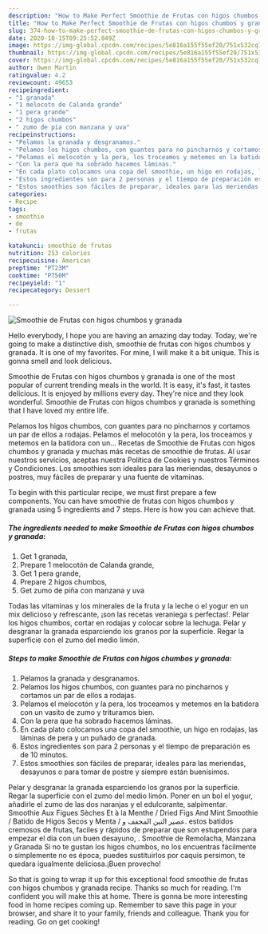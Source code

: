 ```yaml
---
description: "How to Make Perfect Smoothie de Frutas con higos chumbos y granada"
title: "How to Make Perfect Smoothie de Frutas con higos chumbos y granada"
slug: 374-how-to-make-perfect-smoothie-de-frutas-con-higos-chumbos-y-granada
date: 2020-10-15T09:25:52.849Z
image: https://img-global.cpcdn.com/recipes/5e816a155f55ef20/751x532cq70/smoothie-de-frutas-con-higos-chumbos-y-granada-foto-principal.jpg
thumbnail: https://img-global.cpcdn.com/recipes/5e816a155f55ef20/751x532cq70/smoothie-de-frutas-con-higos-chumbos-y-granada-foto-principal.jpg
cover: https://img-global.cpcdn.com/recipes/5e816a155f55ef20/751x532cq70/smoothie-de-frutas-con-higos-chumbos-y-granada-foto-principal.jpg
author: Owen Martin
ratingvalue: 4.2
reviewcount: 49653
recipeingredient:
- "1 granada"
- "1 melocotn de Calanda grande"
- "1 pera grande"
- "2 higos chumbos"
- " zumo de pia con manzana y uva"
recipeinstructions:
- "Pelamos la granada y desgranamos."
- "Pelamos los higos chumbos, con guantes para no pincharnos y cortamos un par de ellos a rodajas."
- "Pelamos el melocotón y la pera, los troceamos y metemos en la batidora con un vasito de zumo y trituramos bien."
- "Con la pera que ha sobrado hacemos láminas."
- "En cada plato colocamos una copa del smoothie, un higo en rodajas, las láminas de pera y un puñado de granada."
- "Estos ingredientes son para 2 personas y el tiempo de preparación es de 10 minutos."
- "Estos smoothies son fáciles de preparar, ideales para las meriendas, desayunos o para tomar de postre y siempre están buenísimos."
categories:
- Recipe
tags:
- smoothie
- de
- frutas

katakunci: smoothie de frutas 
nutrition: 253 calories
recipecuisine: American
preptime: "PT23M"
cooktime: "PT50M"
recipeyield: "1"
recipecategory: Dessert

---
```



![Smoothie de Frutas con higos chumbos y granada](https://img-global.cpcdn.com/recipes/5e816a155f55ef20/751x532cq70/smoothie-de-frutas-con-higos-chumbos-y-granada-foto-principal.jpg)

Hello everybody, I hope you are having an amazing day today. Today, we're going to make a distinctive dish, smoothie de frutas con higos chumbos y granada. It is one of my favorites. For mine, I will make it a bit unique. This is gonna smell and look delicious.

Smoothie de Frutas con higos chumbos y granada is one of the most popular of current trending meals in the world. It is easy, it's fast, it tastes delicious. It is enjoyed by millions every day. They're nice and they look wonderful. Smoothie de Frutas con higos chumbos y granada is something that I have loved my entire life.

Pelamos los higos chumbos, con guantes para no pincharnos y cortamos un par de ellos a rodajas. Pelamos el melocotón y la pera, los troceamos y metemos en la batidora con un… Recetas de Smoothie de Frutas con higos chumbos y granada y muchas más recetas de smoothie de frutas. Al usar nuestros servicios, aceptas nuestra Política de Cookies y nuestros Términos y Condiciones. Los smoothies son ideales para las meriendas, desayunos o postres, muy fáciles de preparar y una fuente de vitaminas.


To begin with this particular recipe, we must first prepare a few components. You can have smoothie de frutas con higos chumbos y granada using 5 ingredients and 7 steps. Here is how you can achieve that.

<!--inarticleads1-->

##### The ingredients needed to make Smoothie de Frutas con higos chumbos y granada:

1. Get 1 granada,
1. Prepare 1 melocotón de Calanda grande,
1. Get 1 pera grande,
1. Prepare 2 higos chumbos,
1. Get  zumo de piña con manzana y uva


Todas las vitaminas y los minerales de la fruta y la leche o el yogur en un mix delicioso y refrescante, ¡son las recetas veraniega s perfectas!. Pelar los higos chumbos, cortar en rodajas y colocar sobre la lechuga. Pelar y desgranar la granada esparciendo los granos por la superficie. Regar la superficie con el zumo del medio limón. 

<!--inarticleads2-->

##### Steps to make Smoothie de Frutas con higos chumbos y granada:

1. Pelamos la granada y desgranamos.
1. Pelamos los higos chumbos, con guantes para no pincharnos y cortamos un par de ellos a rodajas.
1. Pelamos el melocotón y la pera, los troceamos y metemos en la batidora con un vasito de zumo y trituramos bien.
1. Con la pera que ha sobrado hacemos láminas.
1. En cada plato colocamos una copa del smoothie, un higo en rodajas, las láminas de pera y un puñado de granada.
1. Estos ingredientes son para 2 personas y el tiempo de preparación es de 10 minutos.
1. Estos smoothies son fáciles de preparar, ideales para las meriendas, desayunos o para tomar de postre y siempre están buenísimos.


Pelar y desgranar la granada esparciendo los granos por la superficie. Regar la superficie con el zumo del medio limón. Poner en un bol el yogur, añadirle el zumo de las dos naranjas y el edulcorante, salpimentar. Smoothie Aux Figues Sèches Et à la Menthe / Dried Figs And Mint Smoothie / Batido de Higos Secos y Menta / عصير التين المجفف و. estos batidos cremosos de frutas, faciles y rápidos de preparar que son estupendos para empezar el día con un buen desayuno, . Smoothie de Remolacha, Manzana y Granada Si no te gustan los higos chumbos, no los encuentras fácilmente o simplemente no es época, puedes sustituirlos por caquis persimon, te quedara igualmente deliciosa.¡Buen provecho! 

So that is going to wrap it up for this exceptional food smoothie de frutas con higos chumbos y granada recipe. Thanks so much for reading. I'm confident you will make this at home. There is gonna be more interesting food in home recipes coming up. Remember to save this page in your browser, and share it to your family, friends and colleague. Thank you for reading. Go on get cooking!
